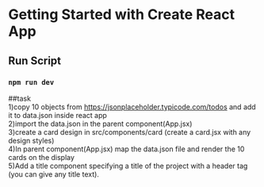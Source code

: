 # Getting Started with Create React App

## Run Script
### `npm run dev`

##task <br/>
1)copy 10 objects from https://jsonplaceholder.typicode.com/todos and add it to data.json inside react app<br/>
2)import the data.json in the parent component(App.jsx)<br/>
3)create a card design in src/components/card  (create a card.jsx with any design styles)<br/>
4)In parent component(App.jsx) map the data.json file and render the 10 cards on the display<br/>
5)Add a title component specifying a title of the project with a header tag (you can give any title text).<br/>


